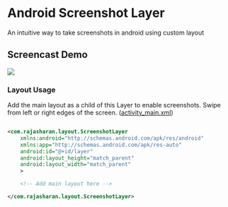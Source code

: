 # Android Screenshot Layer
An intuitive way to take screenshots in android using custom layout

## Screencast Demo
![](/screencast.gif)

### Layout Usage
Add the main layout as a child of this Layer to enable screenshots.
Swipe from left or right edges of the screen.
([activity_main.xml](/demo/src/main/res/layout/activity_main.xml))
```xml

<com.rajasharan.layout.ScreenshotLayer
    xmlns:android="http://schemas.android.com/apk/res/android"
    xmlns:app="http://schemas.android.com/apk/res-auto"
    android:id="@+id/layer"
    android:layout_height="match_parent"
    android:layout_width="match_parent"
    >

    <!-- Add main layout here -->

</com.rajasharan.layout.ScreenshotLayer>
```
